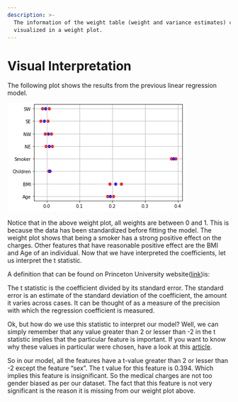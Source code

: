 ```yaml
---
description: >-
  The information of the weight table (weight and variance estimates) can be
  visualized in a weight plot.
---
```


# Visual Interpretation

The following plot shows the results from the previous linear regression model.  


![](../.gitbook/assets/weightplot.PNG)

Notice that in the above weight plot, all weights are between 0 and 1. This is because the data has been standardized before fitting the model. The weight plot shows that being a smoker has a strong positive effect on the charges. Other features that have reasonable positive effect are the BMI and Age of an individual. Now that we have interpreted the coefficients, let us interpret the t statistic.   


A definition that can be found on Princeton University website\([link](https://dss.princeton.edu/online_help/analysis/interpreting_regression.htm)\)is:

The t statistic is the coefficient divided by its standard error. The standard error is an estimate of the standard deviation of the coefficient, the amount it varies across cases. It can be thought of as a measure of the precision with which the regression coefficient is measured. 

Ok, but how do we use this statistic to interpret our model? Well, we can simply remember that any value greater than 2 or lesser than -2 in the t statistic implies that the particular feature is important. If you want to know why these values in particular were chosen, have a look at this [article](https://blog.minitab.com/blog/adventures-in-statistics-2/understanding-t-tests-t-values-and-t-distributions).

So in our model, all the features have a t-value greater than 2 or lesser than -2 except the feature “sex”. The t value for this feature is 0.394. Which implies this feature is insignificant. So the medical charges are not too gender biased as per our dataset. The fact that this feature is not very significant is the reason it is missing from our weight plot above.   


